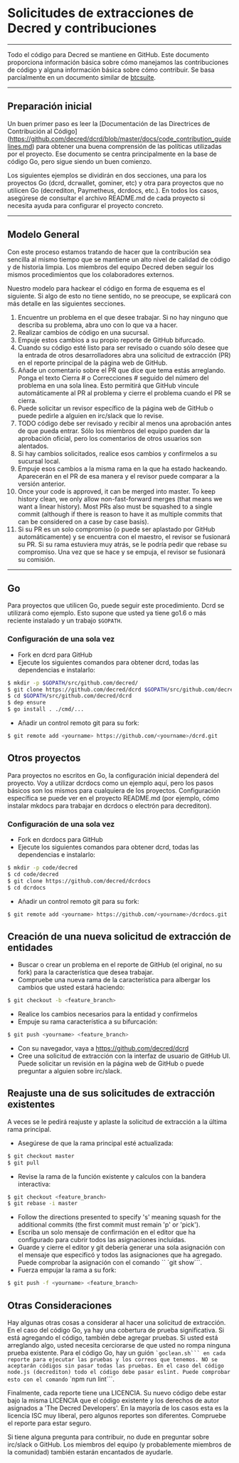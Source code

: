 # Solicitudes de extracciones de Decred y contribuciones

---

Todo el código para Decred se mantiene en GitHub. Este documento proporciona información básica sobre cómo manejamos las contribuciones de código y alguna información básica sobre cómo contribuir. Se basa parcialmente en un documento similar de [btcsuite](https://github.com/btcsuite).

---

## Preparación inicial

Un buen primer paso es leer la [Documentación de las Directrices de Contribución al Código] (https://github.com/decred/dcrd/blob/master/docs/code_contribution_guidelines.md) para obtener una buena comprensión de las políticas utilizadas por el
proyecto. Ese documento se centra principalmente en la base de código Go, pero sigue siendo un buen comienzo.

Los siguientes ejemplos se dividirán en dos secciones, una para los proyectos Go (dcrd, dcrwallet, gominer, etc) y otra para proyectos que no utilicen Go (decrediton, Paymetheus, dcrdocs, etc.). En todos los casos, asegúrese de consultar el archivo README.md de cada proyecto si necesita ayuda para configurar el proyecto concreto.

---

## Modelo General

Con este proceso estamos tratando de hacer que la contribución sea sencilla al mismo tiempo que se mantiene un alto nivel de calidad de código y de historia limpia. Los miembros del equipo Decred deben seguir los mismos procedimientos que los colaboradores externos.

Nuestro modelo para hackear el código en forma de esquema es el siguiente. Si algo de esto no tiene sentido, no se preocupe, se explicará con más detalle en las siguientes secciones.

1. Encuentre un problema en el que desee trabajar. Si no hay ninguno que describa su problema, abra uno con lo que va a hacer.
1. Realizar cambios de código en una sucursal.
1. Empuje estos cambios a su propio reporte de GitHub bifurcado.
1. Cuando su código esté listo para ser revisado o cuando sólo desee que la entrada de otros desarrolladores abra una solicitud de extracción (PR) en el reporte principal de la página web de GitHub.
1. Añade un comentario sobre el PR que dice que tema estás arreglando. Ponga el texto Cierra # o Correcciones # seguido del número del problema en una sola línea. Esto permitirá que GitHub vincule automáticamente al PR al problema y cierre el problema cuando el PR se cierra.
1. Puede solicitar un revisor específico de la página web de GitHub o puede pedirle a alguien en irc/slack que lo revise.
1. TODO código debe ser revisado y recibir al menos una aprobación antes de que pueda entrar. Sólo los miembros del equipo pueden dar la aprobación oficial, pero los comentarios de otros usuarios son alentados.
1. Si hay cambios solicitados, realice esos cambios y confírmelos a su sucursal local.
1. Empuje esos cambios a la misma rama en la que ha estado hackeando. Aparecerán en el PR de esa manera y el revisor puede comparar a la versión anterior.
1. Once your code is approved, it can be merged into master.  To keep history clean, we only allow non-fast-forward merges (that means we want a linear history).  Most PRs also must be squashed to a single commit (although if there is reason to have it as multiple commits that can be considered on a case by case basis).
1. Si su PR es un solo compromiso (o puede ser aplastado por GitHub automáticamente) y se encuentra con el maestro, el revisor se fusionará su PR. Si su rama estuviera muy atrás, se le podría pedir que rebase su compromiso. Una vez que se hace y se empuja, el revisor se fusionará su comisión.

---

## Go 

Para proyectos que utilicen Go, puede seguir este procedimiento. Dcrd se utilizará como ejemplo. Esto supone que usted ya tiene go1.6 o más reciente instalado y un trabajo `$GOPATH`.

### Configuración de una sola vez
- Fork en dcrd para GitHub
- Ejecute los siguientes comandos para obtener dcrd, todas las dependencias e instalarlo:

```bash
$ mkdir -p $GOPATH/src/github.com/decred/
$ git clone https://github.com/decred/dcrd $GOPATH/src/github.com/decred/dcrd
$ cd $GOPATH/src/github.com/decred/dcrd
$ dep ensure
$ go install . ./cmd/...
```

- Añadir un control remoto git para su fork:

```bash
$ git remote add <yourname> https://github.com/<yourname>/dcrd.git
```

## Otros proyectos

Para proyectos no escritos en Go, la configuración inicial dependerá del proyecto. Voy a utilizar dcrdocs como un ejemplo aquí, pero los pasos básicos son los mismos para cualquiera de los proyectos. Configuración específica se puede ver en el proyecto README.md (por ejemplo, cómo instalar mkdocs para trabajar en dcrdocs o electrón para decrediton).

### Configuración de una sola vez
- Fork en dcrdocs para GitHub
- Ejecute los siguientes comandos para obtener dcrd, todas las dependencias e instalarlo:

```bash
$ mkdir -p code/decred
$ cd code/decred
$ git clone https://github.com/decred/dcrdocs
$ cd dcrdocs
```

- Añadir un control remoto git para su fork:

```bash
$ git remote add <yourname> https://github.com/<yourname>/dcrdocs.git
```

## Creación de una nueva solicitud de extracción de entidades
- Buscar o crear un problema en el reporte de GitHub (el original, no su fork) para la característica que desea trabajar.
- Compruebe una nueva rama de la característica para albergar los cambios que usted estará haciendo:

```bash
$ git checkout -b <feature_branch>
```
- Realice los cambios necesarios para la entidad y confírmelos
- Empuje su rama característica a su bifurcación:

```bash
$ git push <yourname> <feature_branch>
```
- Con su navegador, vaya a https://github.com/decred/dcrd
- Cree una solicitud de extracción con la interfaz de usuario de GitHub UI. Puede solicitar un revisión en la página web de GitHub o puede preguntar a alguien sobre irc/slack.

## Reajuste una de sus solicitudes de extracción existentes

A veces se le pedirá reajuste y aplaste la solicitud de extracción a la última rama principal.

- Asegúrese de que la rama principal esté actualizada:

```bash
$ git checkout master
$ git pull
```
- Revise la rama de la función existente y calculos con la bandera interactiva:

```bash
$ git checkout <feature_branch>
$ git rebase -i master
```
- Follow the directions presented to specify 's' meaning squash for the additional commits (the first commit must remain 'p' or 'pick').
- Escriba un solo mensaje de confirmación en el editor que ha configurado para cubrir todos las asignaciones incluidas.
- Guarde y cierre el editor y git debería generar una sola asignación con el mensaje que especificó y todos las asignaciones que ha agregado. Puede comprobar la asignación con el comando `` `git show```.
- Fuerza empujar la rama a su fork:

```bash
$ git push -f <yourname> <feature_branch>
```

## Otras Consideraciones

Hay algunas otras cosas a considerar al hacer una solicitud de extracción. En el caso del código Go, ya hay una cobertura de prueba significativa. Si está agregando el código, también debe agregar pruebas. Si usted está arreglando algo, usted necesita cerciorarse de que usted no rompa ninguna prueba existente. Para el código Go, hay un guión `` `goclean.sh``` en cada reporte para ejecutar las pruebas y los correos que tenemos. NO se aceptarán códigos sin pasar todas las pruebas. En el caso del código node.js (decrediton) todo el código debe pasar eslint. Puede comprobar esto con el comando `` `npm run lint```.

Finalmente, cada reporte tiene una LICENCIA. Su nuevo código debe estar bajo la misma LICENCIA que el código existente y los derechos de autor asignados a 'The Decred Developers'. En la mayoría de los casos esta es la licencia ISC muy liberal, pero algunos reportes son diferentes. Compruebe el reporte para estar seguro.

Si tiene alguna pregunta para contribuir, no dude en preguntar sobre irc/slack o GitHub. Los miembros del equipo (y probablemente miembros de la comunidad) también estarán encantados de ayudarle.
